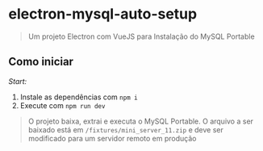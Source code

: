 # electron-mysql-auto-setup

> Um projeto Electron com VueJS para Instalação do MySQL Portable

## Como iniciar

_Start:_

1. Instale as dependências com `npm i`
2. Execute com  `npm run dev`

>O projeto baixa, extrai e executa o MySQL Portable. O arquivo a ser baixado está em `/fixtures/mini_server_11.zip` e deve ser modificado para um servidor remoto em produção